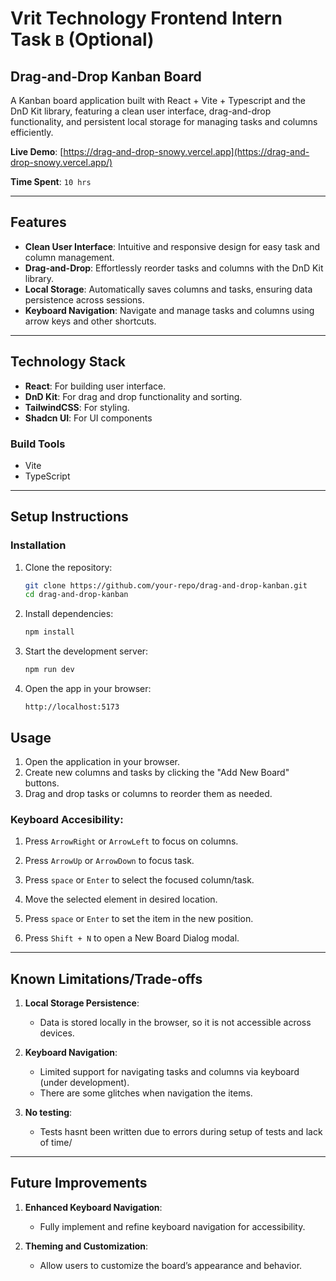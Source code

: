 # Vrit Technology Frontend Intern Task `B` (Optional)

## Drag-and-Drop Kanban Board

A Kanban board application built with React + Vite + Typescript and the DnD Kit library, featuring a clean user interface, drag-and-drop functionality, and persistent local storage for managing tasks and columns efficiently.

**Live Demo**: [https://drag-and-drop-snowy.vercel.app](https://drag-and-drop-snowy.vercel.app/)

**Time Spent**: `10 hrs`

---

## Features

- **Clean User Interface**: Intuitive and responsive design for easy task and column management.
- **Drag-and-Drop**: Effortlessly reorder tasks and columns with the DnD Kit library.
- **Local Storage**: Automatically saves columns and tasks, ensuring data persistence across sessions.
- **Keyboard Navigation**: Navigate and manage tasks and columns using arrow keys and other shortcuts.

---

## Technology Stack

- **React**: For building user interface.
- **DnD Kit**: For drag and drop functionality and sorting.
- **TailwindCSS**: For styling.
- **Shadcn UI**: For UI components

### **Build Tools**

- Vite
- TypeScript

---

## Setup Instructions

### Installation

1. Clone the repository:

   ```bash
   git clone https://github.com/your-repo/drag-and-drop-kanban.git
   cd drag-and-drop-kanban
   ```

2. Install dependencies:

   ```bash
   npm install
   ```

3. Start the development server:

   ```bash
   npm run dev
   ```

4. Open the app in your browser:
   ```
   http://localhost:5173
   ```

## Usage

1. Open the application in your browser.
2. Create new columns and tasks by clicking the "Add New Board" buttons.
3. Drag and drop tasks or columns to reorder them as needed.

### Keyboard Accesibility:

1. Press `ArrowRight` or `ArrowLeft` to focus on columns.
2. Press `ArrowUp` or `ArrowDown` to focus task.
3. Press `space` or `Enter` to select the focused column/task.
4. Move the selected element in desired location.
5. Press `space` or `Enter` to set the item in the new position.

6. Press `Shift + N` to open a New Board Dialog modal.

---

## Known Limitations/Trade-offs

1. **Local Storage Persistence**:

   - Data is stored locally in the browser, so it is not accessible across devices.

2. **Keyboard Navigation**:

   - Limited support for navigating tasks and columns via keyboard (under development).
   - There are some glitches when navigation the items.

3. **No testing**:
   - Tests hasnt been written due to errors during setup of tests and lack of time/

---

## Future Improvements

1. **Enhanced Keyboard Navigation**:

   - Fully implement and refine keyboard navigation for accessibility.

2. **Theming and Customization**:
   - Allow users to customize the board’s appearance and behavior.

